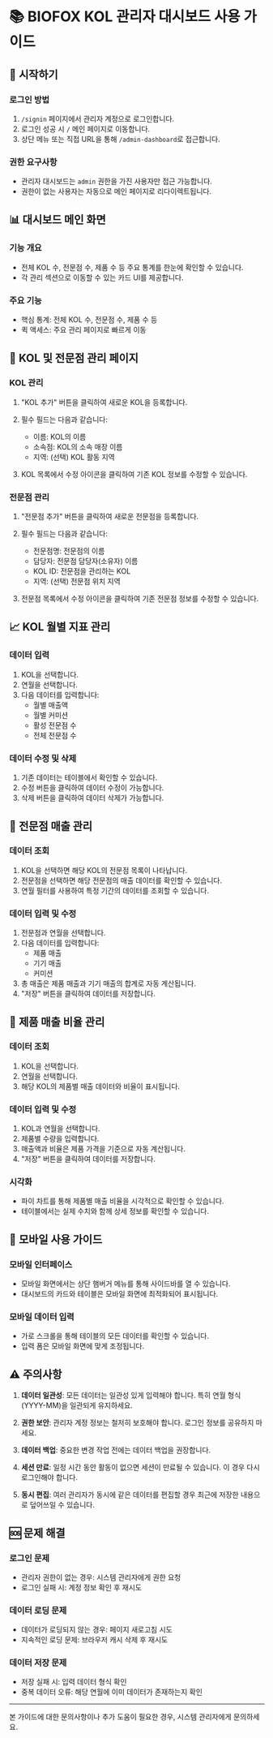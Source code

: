 # 📚 BIOFOX KOL 관리자 대시보드 사용 가이드

## 🔑 시작하기

### 로그인 방법
1. `/signin` 페이지에서 관리자 계정으로 로그인합니다.
2. 로그인 성공 시 `/` 메인 페이지로 이동합니다.
3. 상단 메뉴 또는 직접 URL을 통해 `/admin-dashboard`로 접근합니다.

### 권한 요구사항
- 관리자 대시보드는 `admin` 권한을 가진 사용자만 접근 가능합니다.
- 권한이 없는 사용자는 자동으로 메인 페이지로 리다이렉트됩니다.

## 📊 대시보드 메인 화면

### 기능 개요
- 전체 KOL 수, 전문점 수, 제품 수 등 주요 통계를 한눈에 확인할 수 있습니다.
- 각 관리 섹션으로 이동할 수 있는 카드 UI를 제공합니다.

### 주요 기능
- 핵심 통계: 전체 KOL 수, 전문점 수, 제품 수 등
- 퀵 액세스: 주요 관리 페이지로 빠르게 이동

## 👥 KOL 및 전문점 관리 페이지

### KOL 관리
1. "KOL 추가" 버튼을 클릭하여 새로운 KOL을 등록합니다.
2. 필수 필드는 다음과 같습니다:
   - 이름: KOL의 이름
   - 소속점: KOL의 소속 매장 이름
   - 지역: (선택) KOL 활동 지역

3. KOL 목록에서 수정 아이콘을 클릭하여 기존 KOL 정보를 수정할 수 있습니다.

### 전문점 관리
1. "전문점 추가" 버튼을 클릭하여 새로운 전문점을 등록합니다.
2. 필수 필드는 다음과 같습니다:
   - 전문점명: 전문점의 이름
   - 담당자: 전문점 담당자(소유자) 이름
   - KOL ID: 전문점을 관리하는 KOL
   - 지역: (선택) 전문점 위치 지역

3. 전문점 목록에서 수정 아이콘을 클릭하여 기존 전문점 정보를 수정할 수 있습니다.

## 📈 KOL 월별 지표 관리

### 데이터 입력
1. KOL을 선택합니다.
2. 연월을 선택합니다.
3. 다음 데이터를 입력합니다:
   - 월별 매출액
   - 월별 커미션
   - 활성 전문점 수
   - 전체 전문점 수

### 데이터 수정 및 삭제
1. 기존 데이터는 테이블에서 확인할 수 있습니다.
2. 수정 버튼을 클릭하여 데이터 수정이 가능합니다.
3. 삭제 버튼을 클릭하여 데이터 삭제가 가능합니다.

## 🏪 전문점 매출 관리

### 데이터 조회
1. KOL을 선택하면 해당 KOL의 전문점 목록이 나타납니다.
2. 전문점을 선택하면 해당 전문점의 매출 데이터를 확인할 수 있습니다.
3. 연월 필터를 사용하여 특정 기간의 데이터를 조회할 수 있습니다.

### 데이터 입력 및 수정
1. 전문점과 연월을 선택합니다.
2. 다음 데이터를 입력합니다:
   - 제품 매출
   - 기기 매출
   - 커미션
3. 총 매출은 제품 매출과 기기 매출의 합계로 자동 계산됩니다.
4. "저장" 버튼을 클릭하여 데이터를 저장합니다.

## 🔄 제품 매출 비율 관리

### 데이터 조회
1. KOL을 선택합니다.
2. 연월을 선택합니다.
3. 해당 KOL의 제품별 매출 데이터와 비율이 표시됩니다.

### 데이터 입력 및 수정
1. KOL과 연월을 선택합니다.
2. 제품별 수량을 입력합니다.
3. 매출액과 비율은 제품 가격을 기준으로 자동 계산됩니다.
4. "저장" 버튼을 클릭하여 데이터를 저장합니다.

### 시각화
- 파이 차트를 통해 제품별 매출 비율을 시각적으로 확인할 수 있습니다.
- 테이블에서는 실제 수치와 함께 상세 정보를 확인할 수 있습니다.

## 📱 모바일 사용 가이드

### 모바일 인터페이스
- 모바일 화면에서는 상단 햄버거 메뉴를 통해 사이드바를 열 수 있습니다.
- 대시보드의 카드와 테이블은 모바일 화면에 최적화되어 표시됩니다.

### 모바일 데이터 입력
- 가로 스크롤을 통해 테이블의 모든 데이터를 확인할 수 있습니다.
- 입력 폼은 모바일 화면에 맞게 조정됩니다.

## ⚠️ 주의사항

1. **데이터 일관성**: 모든 데이터는 일관성 있게 입력해야 합니다. 특히 연월 형식(YYYY-MM)을 일관되게 유지하세요.

2. **권한 보안**: 관리자 계정 정보는 철저히 보호해야 합니다. 로그인 정보를 공유하지 마세요.

3. **데이터 백업**: 중요한 변경 작업 전에는 데이터 백업을 권장합니다.

4. **세션 만료**: 일정 시간 동안 활동이 없으면 세션이 만료될 수 있습니다. 이 경우 다시 로그인해야 합니다.

5. **동시 편집**: 여러 관리자가 동시에 같은 데이터를 편집할 경우 최근에 저장한 내용으로 덮어쓰일 수 있습니다.

## 🆘 문제 해결

### 로그인 문제
- 관리자 권한이 없는 경우: 시스템 관리자에게 권한 요청
- 로그인 실패 시: 계정 정보 확인 후 재시도

### 데이터 로딩 문제
- 데이터가 로딩되지 않는 경우: 페이지 새로고침 시도
- 지속적인 로딩 문제: 브라우저 캐시 삭제 후 재시도

### 데이터 저장 문제
- 저장 실패 시: 입력 데이터 형식 확인
- 중복 데이터 오류: 해당 연월에 이미 데이터가 존재하는지 확인

---

본 가이드에 대한 문의사항이나 추가 도움이 필요한 경우, 시스템 관리자에게 문의하세요. 